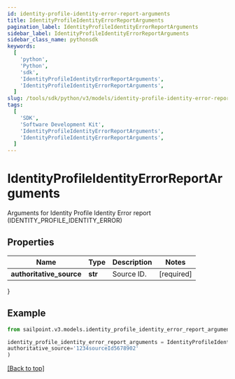 ```yaml
---
id: identity-profile-identity-error-report-arguments
title: IdentityProfileIdentityErrorReportArguments
pagination_label: IdentityProfileIdentityErrorReportArguments
sidebar_label: IdentityProfileIdentityErrorReportArguments
sidebar_class_name: pythonsdk
keywords:
  [
    'python',
    'Python',
    'sdk',
    'IdentityProfileIdentityErrorReportArguments',
    'IdentityProfileIdentityErrorReportArguments',
  ]
slug: /tools/sdk/python/v3/models/identity-profile-identity-error-report-arguments
tags:
  [
    'SDK',
    'Software Development Kit',
    'IdentityProfileIdentityErrorReportArguments',
    'IdentityProfileIdentityErrorReportArguments',
  ]
---
```


# IdentityProfileIdentityErrorReportArguments

Arguments for Identity Profile Identity Error report (IDENTITY_PROFILE_IDENTITY_ERROR)

## Properties

| Name                     | Type    | Description | Notes      |
| ------------------------ | ------- | ----------- | ---------- |
| **authoritative_source** | **str** | Source ID.  | [required] |

}

## Example

```python
from sailpoint.v3.models.identity_profile_identity_error_report_arguments import IdentityProfileIdentityErrorReportArguments

identity_profile_identity_error_report_arguments = IdentityProfileIdentityErrorReportArguments(
authoritative_source='1234sourceId5678902'
)

```

[[Back to top]](#)
